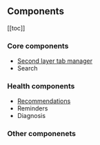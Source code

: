 ## Components

[[toc]]

### Core components

- [Second layer tab manager](./2l-tab-manager/design.html)
- Search

### Health components

- [Recommendations](./rex)
- Reminders
- Diagnosis

### Other componenets
